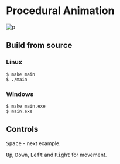 # Procedural Animation

![p](https://github.com/user-attachments/assets/3e31b702-0629-4dc0-a935-76f94e349ff8)

## Build from source

### Linux

```console
$ make main
$ ./main
```

### Windows

```console
$ make main.exe
$ main.exe
```

## Controls

<kbd>Space</kbd> - next example.

<kbd>Up</kbd>, <kbd>Down</kbd>, <kbd>Left</kbd> and <kbd>Right</kbd> for movement.

